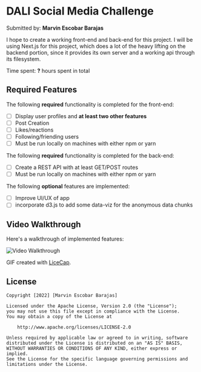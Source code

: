 # DALI Social Media Challenge

Submitted by: **Marvin Escobar Barajas**

I hope to create a working front-end and back-end for this project. I will
be using Next.js for this project, which does a lot of the heavy lifting on 
the backend portion, since it provides its own server and a working api 
through its filesystem.

Time spent: **?** hours spent in total

## Required Features

The following **required** functionality is completed for the front-end:

* [ ] Display user profiles and **at least two other features**
* [ ] Post Creation
* [ ] Likes/reactions
* [ ] Following/friending users
* [ ] Must be run locally on machines with either npm or yarn

The following **required** functionality is completed for the back-end:

* [ ] Create a REST API with at least GET/POST routes
* [ ] Must be run locally on machines with either npm or yarn

The following **optional** features are implemented:

* [ ] Improve UI/UX of app
* [ ] incorporate d3.js to add some data-viz for the anonymous data chunks

## Video Walkthrough

Here's a walkthrough of implemented features:

<img src='app_recording.gif' title='Video Walkthrough' width='' alt='Video Walkthrough' />

<!-- Replace this with whatever GIF tool you used! -->
GIF created with [LiceCap](http://www.cockos.com/licecap/).  
<!-- Other options include:
[Kap](https://getkap.co/) for macOS
[ScreenToGif](https://www.screentogif.com/) for Windows
[peek](https://github.com/phw/peek) for Linux. -->


## License

    Copyright [2022] [Marvin Escobar Barajas]

    Licensed under the Apache License, Version 2.0 (the "License");
    you may not use this file except in compliance with the License.
    You may obtain a copy of the License at

        http://www.apache.org/licenses/LICENSE-2.0

    Unless required by applicable law or agreed to in writing, software
    distributed under the License is distributed on an "AS IS" BASIS,
    WITHOUT WARRANTIES OR CONDITIONS OF ANY KIND, either express or implied.
    See the License for the specific language governing permissions and
    limitations under the License.
